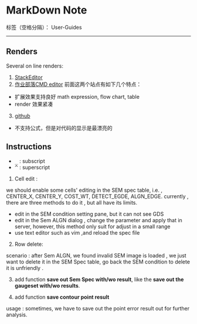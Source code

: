 # MarkDown Note

标签（空格分隔）： User-Guides

---

## Renders
Several on line renders:

1. [StackEditor](https://stackedit.io/editor)
2. [作业部落CMD editor](https://www.zybuluo.com/mdeditor)
前面这两个站点有如下几个特点：
  - 扩展效果支持良好 math expression, flow chart, table
  - render 效果紧凑
3. [github](https://www.zybuluo.com/mdeditor)
  - 不支持公式，但是对代码的显示是最漂亮的


## Instructions

- <kbd>_</kbd> : subscript
- <kbd>^</kbd> : superscript


1. Cell edit : 

we should enable some cells' editing in the SEM spec table, i.e. , CENTER_X, CENTER_Y, COST_WT, DETECT_EGDE, ALGN_EDGE.
currently , there are three methods to do it , but all have its limits.

- edit in the SEM condition setting pane, but it can not see GDS 
- edit in the Sem ALGN dialog , change the parameter and apply that in server, however, this method only suit for adjust in a small range
- use text editor such as vim ,and reload the spec file

2. Row delete: 

scenario : after Sem ALGN, we found invalid SEM image is loaded  , we just want to delete it in the SEM Spec table, go back the SEM condition to delete it is  unfriendly .

3. add function **save out Sem Spec with/wo result**, like the **save out the gaugeset with/wo results**.

4. add function **save contour point result**

usage : sometimes, we have to save out the point error result out for further analysis.

